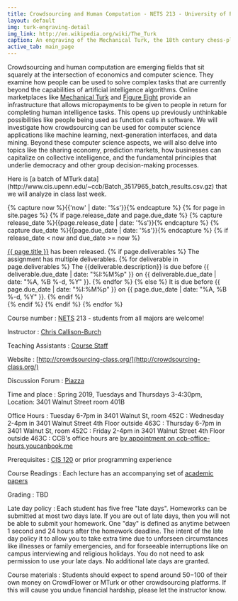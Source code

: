 ```yaml
---
title: Crowdsourcing and Human Computation - NETS 213 - University of Pennsylvania
layout: default
img: turk-engraving-detail
img_link: http://en.wikipedia.org/wiki/The_Turk
caption: An engraving of the Mechanical Turk, the 18th century chess-playing automaton
active_tab: main_page 
---
```


Crowdsourcing and human computation are emerging fields that sit squarely at the intersection of economics and computer science. They examine how people can be used to solve complex tasks that are currently beyond the capabilities of artificial intelligence algorithms. Online marketplaces like [Mechanical Turk](https://www.mturk.com/) and [Figure Eight](https://www.figure-eight.com) provide an infrastructure that allows micropayments to be given to people in return for completing human intelligence tasks. This opens up previously unthinkable possibilities like people being used as function calls in software. We will investigate how crowdsourcing can be used for computer science applications like machine learning, next-generation interfaces, and data mining. Beyond these computer science aspects, we will also delve into topics like the sharing economy, prediction markets, how businesses can capitalize on collective intelligence, and the fundamental principles that underlie democracy and other group decision-making processes.

<!--
<div class="alert alert-info">
<a href="https://docs.google.com/forms/d/e/1FAIpQLSd7Cw_J-dXQqT6mzGR9kZN3u6DSnVaLism2Z84SyyLUdIdbMw/viewform?usp=sf_link">How many jellybeans are in the jar?</a>
</div>

<div class="alert alert-info">
Are you a student who didn't get a permit, but you're still interested in enrolling the course? If so, <a href="https://docs.google.com/forms/d/e/1FAIpQLScHVWrUy3fupHdlaE4MDC5CTzXdq5ZIDrexwN8w6lUUU_AVoQ/viewform?usp=sf_link">please fill out this form</a>.
</div>
-->




<!--

<div class="alert alert-danger">
If you would like free credit on CrowdFlower, please sign up for <a href="https://make.crowdflower.com/users/new">a CrowdFlower account</a> and submit your details on <a href="https://docs.google.com/forms/d/1shp2S5Jl3r5bEx6hT_as8xQJZ5piiy2KRIEYQS_8U74/viewform">this Google form</a> before class on Wednesday. If you do not submit the Google form before Wednesday at 2pm, then you will not receive the free credit from CrowdFlower, and you will have to fund your account with your own money.
</div>

<div class="alert alert-danger" markdown="1">
Did you know you get participation credit for showing up in class?  During class today, we will pass out participation codes that you can enter into [this form](https://docs.google.com/forms/d/14UZWosW5_W_-qDNI8KJ_zUGkiyTO9yuwv7yCkCvuZgQ/viewform) to prove that you were there.
</div>

<div class="alert alert-info">
The first peer grading assignment is due on before class on Monday February 29th.  You will be grading your classmates' company profile videos.  Links to the videos were sent to you an email from nets213@seas.upenn.edu with the subject line "first peer grading assignment".
</div> 


<div class="alert alert-danger" markdown="1">
Did you know you get participation credit for showing up in class?  If you showed up the Friday before Spring break you're awesome and you get extra credit.  Write the code into [this form](https://docs.google.com/forms/d/15Ewt41aGE-muWdJHN6Qt_s8-K5p4Rs7voxvzeo3TQYI/viewform) to prove that you were there.
</div>


<div class="alert alert-info" markdown="1">
The second peer grading assignment is due on before class on Friday, March 25th.  You will be grading your classmates' pitches for their final projects.  Links to the videos were sent to you an email from nets213@seas.upenn.edu with the subject line "Final Project Pitch Peer Review Assignments". You can submit your feedback for the teams through [this form](http://goo.gl/forms/HzwsK9R5t7).
</div> 


<div class="alert alert-success" markdown="1">
Thanks for taking NETS 213!  Please help improve the course for next year by filling out [this Feedback Survey](https://docs.google.com/forms/d/1N926AFAjs97P7pS9rZ_BQeEUKZI1Yl98jfbZy1IuIws/viewform).
</div>

-->




<div class="alert alert-success" markdown="1">
Here is [a batch of MTurk data](http://www.cis.upenn.edu/~ccb/Batch_3517965_batch_results.csv.gz) that we will analyze in class last week.
</div>

<!-- Display an alert about upcoming homework assignments -->
{% capture now %}{{'now' | date: '%s'}}{% endcapture %}
{% for page in site.pages %}
{% if page.release_date and page.due_date %}
{% capture release_date %}{{page.release_date | date: '%s'}}{% endcapture %}
{% capture due_date %}{{page.due_date | date: '%s'}}{% endcapture %}
{% if release_date < now and due_date >= now %}
<div class="alert alert-info">
<a href="{{page.url}}">{{ page.title }}</a> has been released.  
{% if page.deliverables %}
The assignment has multiple deliverables.
{% for deliverable in page.deliverables %}
The {{deliverable.description}} is due before {{ deliverable.due_date | date: "%I:%M%p" }} on {{ deliverable.due_date | date: "%A, %B %-d, %Y" }}.  
{% endfor %}
{% else %}
It is due before {{ page.due_date | date: "%I:%M%p" }} on {{ page.due_date | date: "%A, %B %-d, %Y" }}.
{% endif %}
</div>
{% endif %}
{% endif %}
{% endfor %}
<!-- End alert for upcoming homework assignments -->


<!--
<div class="alert alert-info" markdown="1">
Check out the [excellent final projects](http://crowdsourcing-class.org/final-projects-2016.html) from last year's class.
</div>
-->


Course number
: [NETS](http://nets.upenn.edu/) 213 - students from all majors are welcome!

Instructor
: [Chris Callison-Burch](http://www.cis.upenn.edu/~ccb/)

Teaching Assistants
: [Course Staff](staff.html) 

Website 
: [http://crowdsourcing-class.org/](http://crowdsourcing-class.org/)

Discussion Forum
: [Piazza](https://piazza.com/upenn/spring2018/nets213)

Time and place
: Spring 2019, Tuesdays and Thursdays 3-4:30pm, Location: 3401 Walnut Street room 401B

Office Hours
: Tuesday 6-7pm in 3401 Walnut St, room 452C
: Wednesday 2-4pm in 3401 Walnut Street 4th Floor outside 463C
: Thursday 6-7pm in 3401 Walnut St, room 452C
: Friday 2-4pm in 3401 Walnut Street 4th Floor outside 463C
: CCB's office hours are [by appointment on ccb-office-hours.youcanbook.me](https://ccb-office-hours.youcanbook.me)

Prerequisites
: [CIS 120](http://www.seas.upenn.edu/~cis120/) or prior programming experience

Course Readings
: Each lecture has an accompanying set of [academic papers](lectures.html)

Grading
: TBD

<!-- old grading 
This is a project-based course.  Instead of exams, you will do a series of hands-on assignments and a final project.  

* Weekly assignments (45%)
* Final project (45%)
* Peer grading (5%)
* Participation (5%)
-->

Late day policy
: Each student has five free "late days". Homeworks can be submitted at most two days late. If you are out of late days, then you will not be able to submit your homework. One "day" is defined as anytime between 1 second and 24 hours after the homework deadline. The intent of the late day policy it to allow you to take extra time due to unforseen circumstances like illnesses or family emergencies, and for forseeable interruptions like on campus interviewing and religious holidays. You do not need to ask permission to use your late days. No additional late days are granted.

Course materials
: Students should expect to spend around $50-$100 of their own money on CrowdFlower or MTurk or other crowdsourcing platforms.  If this will cause you undue financial hardship, please let the instructor know.

